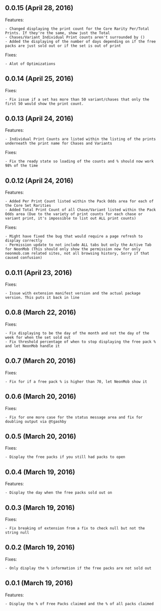 ## 0.0.15 (April 28, 2016)

Features:

    - Changed displaying the print count for the Core Rarity Per/Total Prints. If they're the same, show just the Total
    - Chases/Variant Individual Print counts aren't surrounded by ()
    - Added the displaying of the number of days depending on if the free packs are just sold out or if the set is out of print
    
Fixes:

    - Alot of Optimizations

## 0.0.14 (April 25, 2016)

Fixes:

    - Fix issue if a set has more than 50 variant/chases that only the first 50 would show the print count.

## 0.0.13 (April 24, 2016)

Features:

    - Individual Print Counts are listed within the listing of the prints underneath the print name for Chases and Variants

Fixes:

    - Fix the ready state so loading of the counts and % should now work 98% of the time

## 0.0.12 (April 24, 2016)

Features:

    - Added Per Print Count listed within the Pack Odds area for each of the Core Set Rarities
    - Added Total Print Count of all Chase/Variant listed within the Pack Odds area (Due to the variety of print counts for each chase or variant print, it's impossible to list out ALL print counts)

Fixes:

    - Might have fixed the bug that would require a page refresh to display correctly
    - Permission update to not include ALL tabs but only the Active Tab for NeonMob (This should only show the permission now for only neonmob.com related sites, not all browsing history, Sorry if that caused confusion)

## 0.0.11 (April 23, 2016)

Fixes:

    - Issue with extension manifest version and the actual package version. This puts it back in line

## 0.0.8 (March 22, 2016)

Fixes:

    - Fix displaying to be the day of the month and not the day of the week for when the set sold out
    - Fix threshold percentage of when to stop displaying the free pack % and let NeonMob handle it

## 0.0.7 (March 20, 2016)

Fixes:

    - Fix for if a free pack % is higher than 70, let NeonMob show it
    
## 0.0.6 (March 20, 2016)

Fixes:

    - Fix for one more case for the status message area and fix for doubling output via @tgashby

## 0.0.5 (March 20, 2016)

Fixes:

    - Display the free packs if you still had packs to open

## 0.0.4 (March 19, 2016)

Features:

    - Display the day when the free packs sold out on

## 0.0.3 (March 19, 2016)

Fixes:

    - Fix breaking of extension from a fix to check null but not the string null

## 0.0.2 (March 19, 2016)

Fixes:

    - Only display the % information if the free packs are not sold out


## 0.0.1 (March 19, 2016)

Features:

    - Display the % of Free Packs claimed and the % of all packs claimed
